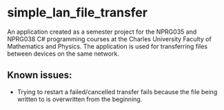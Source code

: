 # simple_lan_file_transfer
An application created as a semester project for the NPRG035 and NPRG038 C# programming courses at the Charles University Faculty of Mathematics and Physics.
The application is used for transferring files between devices on the same network.

## Known issues:
  - Trying to restart a failed/cancelled transfer fails because the file being written to is overwritten from the beginning.
